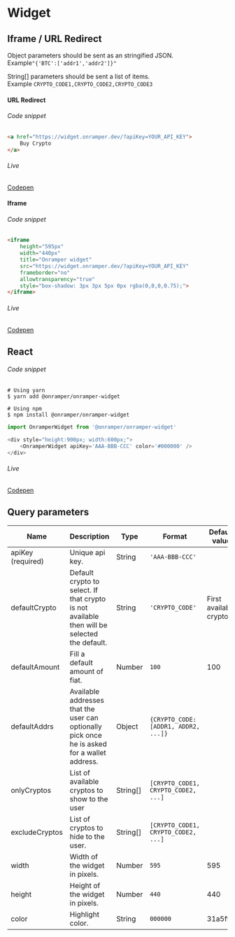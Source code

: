 # Widget

## Iframe / URL Redirect
Object parameters should be sent as an stringified JSON.  
Example`"{'BTC':['addr1','addr2']}"`

String[] parameters should be sent a list of items.  
Example `CRYPTO_CODE1,CRYPTO_CODE2,CRYPTO_CODE3`

#### URL Redirect
###### Code snippet
```html
<a href="https://widget.onramper.dev/?apiKey=YOUR_API_KEY">
    Buy Crypto
</a>
```

###### Live
<a href="https://widget.onramper.dev/?apiKey=YOUR_API_KEY" target='_blank' >Codepen</a>

#### Iframe
###### Code snippet
```html
<iframe
    height="595px"
    width="440px"
    title="Onramper widget"
    src="https://widget.onramper.dev/?apiKey=YOUR_API_KEY"
    frameborder="no"
    allowtransparency="true"
    style="box-shadow: 3px 3px 5px 0px rgba(0,0,0,0.75);">
</iframe>
```
###### Live
<a href="https://widget.onramper.dev" target='_blank' >Codepen</a>

## React
###### Code snippet

```shell
# Using yarn
$ yarn add @onramper/onramper-widget

# Using npm
$ npm install @onramper/onramper-widget
```

```javascript
import OnramperWidget from '@onramper/onramper-widget'

<div style="height:900px; width:600px;">
    <OnramperWidget apiKey='AAA-BBB-CCC' color='#000000' />
</div>
```
###### Live
<a href="https://widget.onramper.dev/?apiKey=YOUR_API_KEY&color=000000" target='_blank' >Codepen</a>

## Query parameters
| Name              | Description                                                                                  | Type     | Format                              | Default value          |
|-------------------|----------------------------------------------------------------------------------------------|----------|-------------------------------------|------------------------|
| apiKey (required) | Unique api key.                                                                              | String   | `'AAA-BBB-CCC'`                     |                        |
| defaultCrypto     | Default crypto to select. If that crypto is not available then will be selected the default. | String   | `'CRYPTO_CODE'`                     | First available crypto |
| defaultAmount     | Fill a default amount of fiat.                                                               | Number   | `100`                               | 100                    |
| defaultAddrs      | Available addresses that the user can optionally pick once he is asked for a wallet address. | Object   | `{CRYPTO_CODE:[ADDR1, ADDR2, ...]}` |                        |
| onlyCryptos       | List of available cryptos to show to the user                                                | String[] | `[CRYPTO_CODE1, CRYPTO_CODE2, ...]` |                        |
| excludeCryptos    | List of cryptos to hide to the user.                                                         | String[] | `[CRYPTO_CODE1, CRYPTO_CODE2, ...]` |                        |
| width             | Width of the widget in pixels.                                                               | Number   | `595`                               | 595                    |
| height            | Height of the widget in pixels.                                                              | Number   | `440`                               | 440                    |
| color             | Highlight color.                                                                             | String   | `000000`                            | 31a5ff                 |